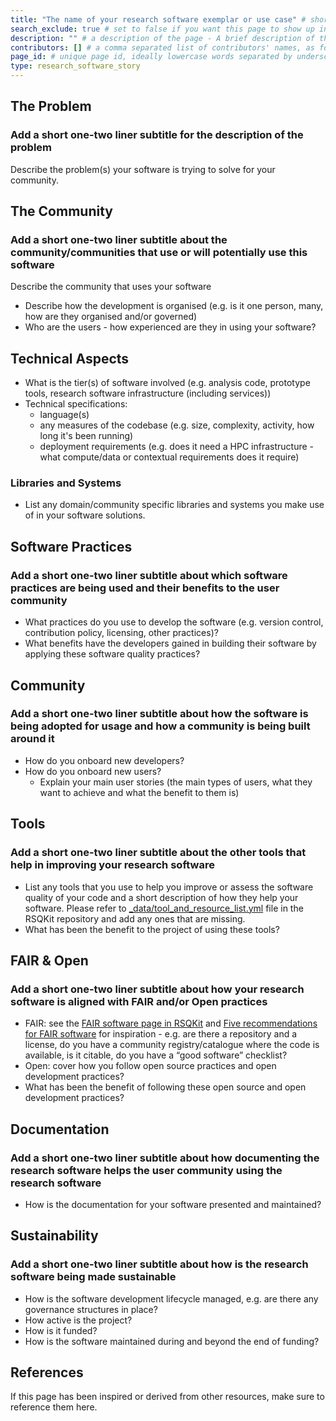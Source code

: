 ```yaml
---
title: "The name of your research software exemplar or use case" # short title
search_exclude: true # set to false if you want this page to show up in search results (it's 'true for the template as we don't want that in search results)
description: "" # a description of the page - A brief description of the exemplar or use case and which problem it solves and which domains (or if its cross domain) it applies to. 
contributors: [] # a comma separated list of contributors' names, as found in _data/CONTRIBUTORS.yml (add yourself to the files if you do not have an entry)
page_id: # unique page id, ideally lowercase words separated by underscore(s) - for example page_id of 'Galaxy' could be galaxy
type: research_software_story
---
```


<!-- Please keep all sections and fill them in.
If this is not possible for any reason - you may remove them (you might need to explain to the Editorial Board in your pull request why certain sections are not present).
The text describing what is needed in the sections can be removed.
All comment sections can be removed before your submit a pull request.
-->

<!-- Once you have completed your research community entry - please add it to _data/sidebars/main.yml under the Research Software Stories entry in alphabetical order.
This comment can be deleted in your final page.
-->


## The Problem <!-- do not delete this heading and write your text below it -->
### Add a short one-two liner subtitle for the description of the problem

Describe the problem(s) your software is trying to solve for your community.


## The Community <!-- do not delete this heading and write your text below it -->
### Add a short one-two liner subtitle about the community/communities that use or will potentially use this software

Describe the community that uses your software


- Describe how the development is organised (e.g. is it one person, many, how are they organised and/or governed)
- Who are the users - how experienced are they in using your software?

## Technical Aspects <!-- do not delete this heading and write your text below it -->

- What is the tier(s) of software involved (e.g. analysis code, prototype tools, research software infrastructure (including services))
- Technical specifications:
   - language(s)
   - any measures of the codebase (e.g. size, complexity, activity, how long it's been running)
   - deployment requirements (e.g. does it need a HPC infrastructure - what compute/data or contextual requirements does it require)

### Libraries and Systems <!-- do not delete this heading and write your text below it -->

- List any domain/community specific libraries and systems you make use of in your software solutions.

## Software Practices <!-- do not delete this heading and write your text below it -->
### Add a short one-two liner subtitle about which software practices are being used and their benefits to the user community

- What practices do you use to develop the software (e.g. version control, contribution policy, licensing, other practices)?
- What benefits have the developers gained in building their software by applying these software quality practices?

## Community <!-- do not delete this heading and write your text below it -->
### Add a short one-two liner subtitle about how the software is being adopted for usage and how a community is being built around it

- How do you onboard new developers?
- How do you onboard new users?
   - Explain your main user stories (the main types of users, what they want to achieve and what the benefit to them is) 

## Tools <!-- do not delete this heading and write your text below it -->
### Add a short one-two liner subtitle about the other tools that help in improving your research software  

- List any tools that you use to help you improve or assess the software quality of your code and a short description of how they help your software. Please refer to [_data/tool_and_resource_list.yml](https://github.com/EVERSE-ResearchSoftware/RSQKit/blob/main/_data/tool_and_resource_list.yml) file in the RSQKit repository and add any ones that are missing.
- What has been the benefit to the project of using these tools?

## FAIR & Open <!-- do not delete this heading and write your text below it -->
### Add a short one-two liner subtitle about how your research software is aligned with FAIR and/or Open practices

 - FAIR: see the [FAIR software page in RSQKit](https://everse.software/RSQKit/fair_rs) and [Five recommendations for FAIR software](https://fair-software.eu/) for inspiration - e.g. are there a repository and a license, do you have a community registry/catalogue where the code is available, is it citable, do you have a “good software” checklist?
 - Open: cover how you follow open source practices and open development practices?
 - What has been the benefit of following these open source and open development practices?

## Documentation <!-- do not delete this heading and write your text below it -->
### Add a short one-two liner subtitle about how documenting the research software helps the user community using the research software

 - How is the documentation for your software presented and maintained?

## Sustainability <!-- do not delete this heading and write your text below it -->
### Add a short one-two liner subtitle about how is the research software being made sustainable

- How is the software development lifecycle managed, e.g. are there any governance structures in place?
- How active is the project? 
- How is it funded?
- How is the software maintained during and beyond the end of funding?

## References <!-- do not delete this heading and write your text below it -->

If this page has been inspired or derived from other resources, make sure to reference them here.
